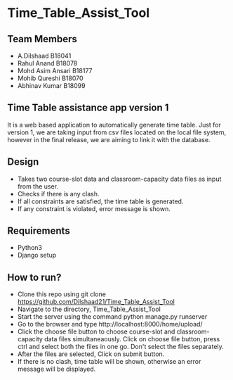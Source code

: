 # Time_Table_Assist_Tool
## Team  Members
* A.Dilshaad B18041
* Rahul Anand B18078
* Mohd Asim Ansari B18177
* Mohib Qureshi B18070
* Abhinav Kumar B18099

## Time Table assistance app version 1
It is a web based application to automatically generate time table. Just for version 1, we are taking input from csv files located on the local file system, however in the final release, we are aiming to link it with the database.

## Design 
* Takes two course-slot data and classroom-capacity data files as input from the user.
* Checks if there is any clash.
* If all constraints are satisfied, the time table is generated.
* If any constraint is violated, error message is shown.

## Requirements

* Python3
* Django setup

## How to run?

* Clone this repo using git clone https://github.com/Dilshaad21/Time_Table_Assist_Tool
* Navigate to the directory, Time_Table_Assist_Tool
* Start the server using the command python manage.py runserver 
* Go to the browser and type http://localhost:8000/home/upload/
* Click the choose file button to choose course-slot and classroom-capacity data files simultaneaously. Click on choose file button, press ctrl and select both the files in one go. Don't select the files separately. 
* After the files are selected, Click on submit button.
* If there is no clash, time table will be shown, otherwise an error message will be displayed.

